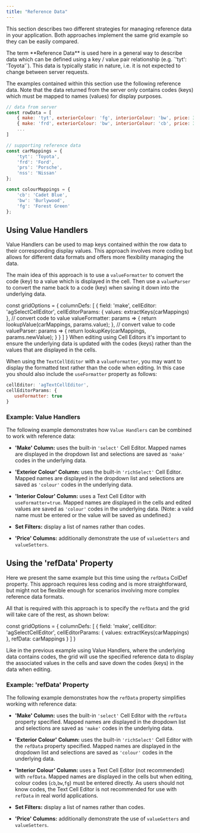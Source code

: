 ```yaml
---
title: "Reference Data"
---
```


This section describes two different strategies for managing reference data in your application. Both approaches implement the same grid example so they can be easily compared.

<note>
The term **Reference Data** is used here in a general way to describe data which can be defined using
a key / value pair relationship (e.g. `'tyt': 'Toyota'`). This data is typically static in nature, i.e.
it is not expected to change between server requests.
</note>

The examples contained within this section use the following reference data. Note that the data returned from the server only contains codes (keys) which must be mapped to names (values) for display purposes.

```js
// data from server
const rowData = [
    { make: 'tyt', exteriorColour: 'fg', interiorColour: 'bw', price: 35000 },
    { make: 'frd', exteriorColour: 'bw', interiorColour: 'cb', price: 32000 },
    ...
]

// supporting reference data
const carMappings = {
    'tyt': 'Toyota',
    'frd': 'Ford',
    'prs': 'Porsche',
    'nss': 'Nissan'
};

const colourMappings = {
    'cb': 'Cadet Blue',
    'bw': 'Burlywood',
    'fg': 'Forest Green'
};
```

## Using Value Handlers

Value Handlers can be used to map keys contained within the row data to their corresponding display values. This approach involves more coding but allows for different data formats and offers more flexibility managing the data.

The main idea of this approach is to use a `valueFormatter` to convert the code (key) to a value which is displayed in the cell. Then use a `valueParser` to convert the name back to a code (key) when saving it down into the underlying data.

<snippet spaceBetweenProperties="true">
const gridOptions = {
    columnDefs: [
        {
            field: 'make',
            cellEditor: 'agSelectCellEditor',
            cellEditorParams: {
                values: extractKeys(carMappings) 
            },
            // convert code to value
            valueFormatter: params => {
                return lookupValue(carMappings, params.value);
            },
            // convert value to code
            valueParser: params => {
                return lookupKey(carMappings, params.newValue);
            }
        }
    ]
}
</snippet>

<note>
When editing using Cell Editors it's important to ensure the underlying data is updated with the codes (keys) rather than the values that are displayed in the cells.
</note>

When using the `TextCellEditor` with a `valueFormatter`, you may want to display the formatted text rather than the code when editing. In this case you should also include the `useFormatter` property as follows:

```js
cellEditor: 'agTextCellEditor',
cellEditorParams: {
   useFormatter: true
}
```

### Example: Value Handlers

The following example demonstrates how `Value Handlers` can be combined to work with reference data:

- **'Make' Column:** uses the built-in `'select'` Cell Editor. Mapped names are displayed in the dropdown list and selections are saved as `'make'` codes in the underlying data.

- **'Exterior Colour' Column:** uses the built-in `'richSelect'` Cell Editor. Mapped names are displayed in the dropdown list and selections are saved as `'colour'` codes in the underlying data.

- **'Interior Colour' Column:** uses a Text Cell Editor with `useFormatter=true`. Mapped names are displayed in the cells and edited values are saved as `'colour'` codes in the underlying data. (Note: a valid name must be entered or the value will be saved as undefined.)

- **Set Filters:** display a list of names rather than codes.

- **'Price' Columns:** additionally demonstrate the use of `valueGetters` and `valueSetters`.

<grid-example title='Value Handlers' name='ref-data-value-handler' type='generated' options='{ "enterprise": true, "modules": ["clientside", "richselect", "setfilter", "menu", "columnpanel"] }'></grid-example>

## Using the 'refData' Property

Here we present the same example but this time using the `refData` ColDef property. This approach requires less coding and is more straightforward, but might not be flexible enough for scenarios involving more complex reference data formats.

<api-documentation source='column-properties/properties.json' section='columns' names='["refData"]'></api-documentation>

All that is required with this approach is to specify the `refData` and the grid will take care of the
rest, as shown below:

<snippet>
const gridOptions = {
    columnDefs: [
        {
            field: 'make',
            cellEditor: 'agSelectCellEditor',
            cellEditorParams: {
               values: extractKeys(carMappings)
            },
            refData: carMappings
        }
    ]
}
</snippet>

Like in the previous example using Value Handlers, where the underlying data contains codes, the grid will use the specified reference data to display the associated values in the cells and save down the codes (keys) in the data when editing.

### Example: 'refData' Property

The following example demonstrates how the `refData` property simplifies working with reference data:

- **'Make' Column:** uses the built-in `'select'` Cell Editor with the `refData` property specified. Mapped names are displayed in the dropdown list and selections are saved as `'make'` codes in the underlying data.

- **'Exterior Colour' Column:** uses the built-in `'richSelect'` Cell Editor with the `refData` property specified. Mapped names are displayed in the dropdown list and selections are saved as `'colour'` codes in the underlying data.

- **'Interior Colour' Column:** uses a Text Cell Editor (not recommended) with `refData`. Mapped names are displayed in the cells but when editing, colour codes (`cb`,`bw`,`fg`) must be entered directly. As users should not know codes, the Text Cell Editor is not recommended for use with `refData` in real world applications.

- **Set Filters:** display a list of names rather than codes.

- **'Price' Columns:** additionally demonstrate the use of `valueGetters` and `valueSetters`.

<grid-example title='Ref Data Property' name='ref-data-property' type='generated' options='{ "enterprise": true, "modules": ["clientside", "richselect", "setfilter", "menu", "columnpanel"] }'></grid-example>
